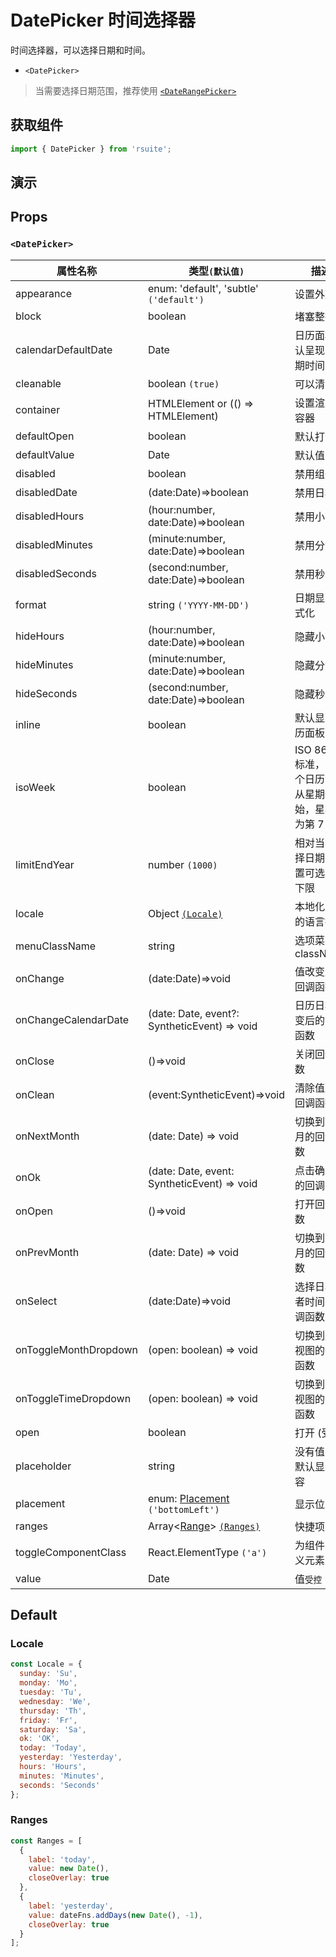 # DatePicker 时间选择器

时间选择器，可以选择日期和时间。

- `<DatePicker>`

> 当需要选择日期范围，推荐使用 [`<DateRangePicker>`](./date-range-picker)

## 获取组件

```js
import { DatePicker } from 'rsuite';
```

## 演示

<!--{demo}-->

## Props

### `<DatePicker>`

| 属性名称              | 类型`(默认值)`                               | 描述                                                      |
| --------------------- | -------------------------------------------- | --------------------------------------------------------- |
| appearance            | enum: 'default', 'subtle' `('default')`      | 设置外观                                                  |
| block                 | boolean                                      | 堵塞整行                                                  |
| calendarDefaultDate   | Date                                         | 日历面板默认呈现的日期时间                                |
| cleanable             | boolean `(true)`                             | 可以清除                                                  |
| container             | HTMLElement or (() => HTMLElement)           | 设置渲染的容器                                            |
| defaultOpen           | boolean                                      | 默认打开                                                  |
| defaultValue          | Date                                         | 默认值                                                    |
| disabled              | boolean                                      | 禁用组件                                                  |
| disabledDate          | (date:Date)=>boolean                         | 禁用日期                                                  |
| disabledHours         | (hour:number, date:Date)=>boolean            | 禁用小时                                                  |
| disabledMinutes       | (minute:number, date:Date)=>boolean          | 禁用分钟                                                  |
| disabledSeconds       | (second:number, date:Date)=>boolean          | 禁用秒                                                    |
| format                | string `('YYYY-MM-DD')`                      | 日期显示格式化                                            |
| hideHours             | (hour:number, date:Date)=>boolean            | 隐藏小时                                                  |
| hideMinutes           | (minute:number, date:Date)=>boolean          | 隐藏分钟                                                  |
| hideSeconds           | (second:number, date:Date)=>boolean          | 隐藏秒                                                    |
| inline                | boolean                                      | 默认显示日历面板                                          |
| isoWeek               | boolean                                      | ISO 8601 标准， 每个日历星期从星期一开始，星期日为第 7 天 |
| limitEndYear          | number `(1000)`                              | 相对当前选择日期，设置可选年份下限                        |
| locale                | Object [`(Locale)`](#Locale)                 | 本地化对应的语言描述                                      |
| menuClassName         | string                                       | 选项菜单的 className                                      |
| onChange              | (date:Date)=>void                            | 值改变后的回调函数                                        |
| onChangeCalendarDate  | (date: Date, event?: SyntheticEvent) => void | 日历日期改变后的回调函数                                  |
| onClose               | ()=>void                                     | 关闭回调函数                                              |
| onClean               | (event:SyntheticEvent)=>void                 | 清除值后的回调函数                                        |
| onNextMonth           | (date: Date) => void                         | 切换到下一月的回调函数                                    |
| onOk                  | (date: Date, event: SyntheticEvent) => void  | 点击确定后的回调函数                                      |
| onOpen                | ()=>void                                     | 打开回调函数                                              |
| onPrevMonth           | (date: Date) => void                         | 切换到上一月的回调函数                                    |
| onSelect              | (date:Date)=>void                            | 选择日期或者时间的回调函数                                |
| onToggleMonthDropdown | (open: boolean) => void                      | 切换到月份视图的回调函数                                  |
| onToggleTimeDropdown  | (open: boolean) => void                      | 切换到时间视图的回调函数                                  |
| open                  | boolean                                      | 打开 (受控)                                               |
| placeholder           | string                                       | 没有值时候默认显示内容                                    |
| placement             | enum: [Placement](#types) `('bottomLeft')`   | 显示位置                                                  |
| ranges                | Array<[Range](#types)> [`(Ranges)`](#Ranges) | 快捷项配置                                                |
| toggleComponentClass  | React.ElementType `('a')`                    | 为组件自定义元素类型                                      |
| value                 | Date                                         | 值`受控`                                                  |

## Default

### Locale

```js
const Locale = {
  sunday: 'Su',
  monday: 'Mo',
  tuesday: 'Tu',
  wednesday: 'We',
  thursday: 'Th',
  friday: 'Fr',
  saturday: 'Sa',
  ok: 'OK',
  today: 'Today',
  yesterday: 'Yesterday',
  hours: 'Hours',
  minutes: 'Minutes',
  seconds: 'Seconds'
};
```

### Ranges

```js
const Ranges = [
  {
    label: 'today',
    value: new Date(),
    closeOverlay: true
  },
  {
    label: 'yesterday',
    value: dateFns.addDays(new Date(), -1),
    closeOverlay: true
  }
];
```
